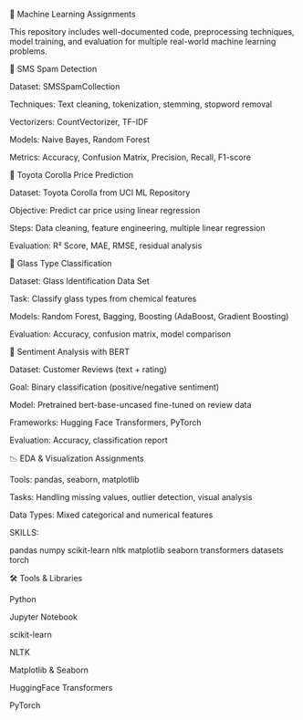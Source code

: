 📘 Machine Learning Assignments 



This repository includes well-documented code, preprocessing techniques, model training, and evaluation for multiple real-world machine learning problems.

📩 SMS Spam Detection

Dataset: SMSSpamCollection

Techniques: Text cleaning, tokenization, stemming, stopword removal

Vectorizers: CountVectorizer, TF-IDF

Models: Naive Bayes, Random Forest

Metrics: Accuracy, Confusion Matrix, Precision, Recall, F1-score


🚗 Toyota Corolla Price Prediction

Dataset: Toyota Corolla from UCI ML Repository

Objective: Predict car price using linear regression

Steps: Data cleaning, feature engineering, multiple linear regression

Evaluation: R² Score, MAE, RMSE, residual analysis


🔬 Glass Type Classification

Dataset: Glass Identification Data Set

Task: Classify glass types from chemical features

Models: Random Forest, Bagging, Boosting (AdaBoost, Gradient Boosting)

Evaluation: Accuracy, confusion matrix, model comparison


💬 Sentiment Analysis with BERT

Dataset: Customer Reviews (text + rating)

Goal: Binary classification (positive/negative sentiment)

Model: Pretrained bert-base-uncased fine-tuned on review data

Frameworks: Hugging Face Transformers, PyTorch

Evaluation: Accuracy, classification report


📉 EDA & Visualization Assignments

Tools: pandas, seaborn, matplotlib

Tasks: Handling missing values, outlier detection, visual analysis

Data Types: Mixed categorical and numerical features


SKILLS:

pandas
numpy
scikit-learn
nltk
matplotlib
seaborn
transformers
datasets
torch

🛠 Tools & Libraries

Python

Jupyter Notebook

scikit-learn

NLTK

Matplotlib & Seaborn

HuggingFace Transformers

PyTorch


